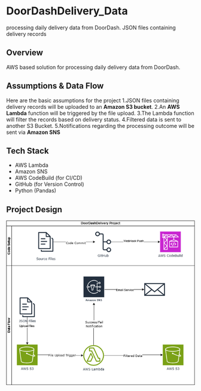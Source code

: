 # DoorDashDelivery_Data
processing daily delivery data from DoorDash. JSON files containing delivery records 

## Overview
AWS based solution for processing daily delivery data from DoorDash.

## Assumptions & Data Flow
Here are the basic assumptions for the project
1.JSON files containing delivery records will be uploaded to an **Amazon S3 bucket**.
2.An **AWS Lambda** function will be triggered by the file upload.
3.The Lambda function will filter the records based on delivery status.
4.Filtered data is sent to another S3 Bucket.
5.Notifications regarding the processing outcome will be sent via **Amazon SNS**

## Tech Stack
* AWS Lambda
* Amazon SNS
* AWS CodeBuild (for CI/CD)
* GitHub (for Version Control)
* Python (Pandas)

## Project Design
![DoorDashDelivery](Images/DoorDashDeliveryDesign.drawio.png)
